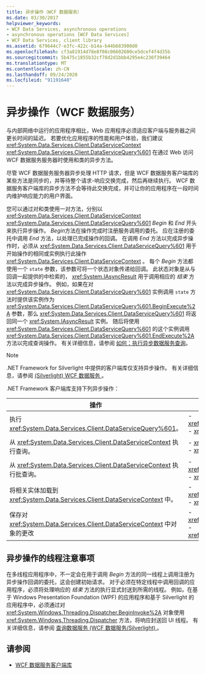```yaml
---
title: 异步操作（WCF 数据服务）
ms.date: 03/30/2017
helpviewer_keywords:
- WCF Data Services, asynchronous operations
- asynchronous operations [WCF Data Services]
- WCF Data Services, client library
ms.assetid: 679644c7-e3fc-422c-b14a-b44b683900d0
ms.openlocfilehash: cf3a81914d78e8f08c06602600ce5dcef4f4d35b
ms.sourcegitcommit: 5b475c1855b32cf78d2d1bbb4295e4c236f39464
ms.translationtype: MT
ms.contentlocale: zh-CN
ms.lasthandoff: 09/24/2020
ms.locfileid: "91191640"
---
```

# <a name="asynchronous-operations-wcf-data-services"></a>异步操作（WCF 数据服务）

与内部网络中运行的应用程序相比，Web 应用程序必须适应客户端与服务器之间更长时间的延迟。 若要优化应用程序的性能和用户体验，我们建议 <xref:System.Data.Services.Client.DataServiceContext> <xref:System.Data.Services.Client.DataServiceQuery%601> 在通过 Web 访问 WCF 数据服务服务器时使用和类的异步方法。  
  
 尽管 WCF 数据服务服务器异步处理 HTTP 请求，但是 WCF 数据服务客户端库的某些方法是同步的，并等待整个请求-响应交换完成，然后再继续执行。 WCF 数据服务客户端库的异步方法不会等待此交换完成，并可让你的应用程序在一段时间内维护响应能力的用户界面。  
  
 您可以通过对和类使用一对方法，分别以 <xref:System.Data.Services.Client.DataServiceContext> <xref:System.Data.Services.Client.DataServiceQuery%601> *Begin* 和 *End* 开头来执行异步操作。 *Begin*方法在操作完成时注册服务调用的委托。 应在注册的委托中调用 *End* 方法，以处理已完成操作的回调。 在调用 *End* 方法以完成异步操作时，必须从 <xref:System.Data.Services.Client.DataServiceQuery%601> 用于开始操作的相同或实例执行此操作 <xref:System.Data.Services.Client.DataServiceContext> 。 每个 *Begin* 方法都使用一个 `state` 参数，该参数可将一个状态对象传递给回调。 此状态对象是从与回调一起提供的中检索的， <xref:System.IAsyncResult> 用于调用相应的 *结束* 方法以完成异步操作。 例如，如果在对 <xref:System.Data.Services.Client.DataServiceQuery%601> 实例调用 `state` 方法时提供该实例作为 <xref:System.Data.Services.Client.DataServiceQuery%601.BeginExecute%2A> 参数，那么 <xref:System.Data.Services.Client.DataServiceQuery%601> 将返回同一个 <xref:System.IAsyncResult> 实例。 随后将使用 <xref:System.Data.Services.Client.DataServiceQuery%601> 的这个实例调用 <xref:System.Data.Services.Client.DataServiceQuery%601.EndExecute%2A> 方法以完成查询操作。 有关详细信息，请参阅 [如何：执行异步数据服务查询](how-to-execute-asynchronous-data-service-queries-wcf-data-services.md)。  
  
> [!NOTE]
> .NET Framework for Silverlight 中提供的客户端库仅支持异步操作。 有关详细信息，请参阅 [ (Silverlight) WCF 数据服务 ](/previous-versions/windows/silverlight/dotnet-windows-silverlight/cc838234(v=vs.95))。  
  
 .NET Framework 客户端库支持下列异步操作：  
  
|操作|方法|  
|---------------|-------------|  
|执行 <xref:System.Data.Services.Client.DataServiceQuery%601>。|-   <xref:System.Data.Services.Client.DataServiceQuery%601.BeginExecute%2A><br />-   <xref:System.Data.Services.Client.DataServiceQuery%601.EndExecute%2A>|  
|从 <xref:System.Data.Services.Client.DataServiceContext> 执行查询。|-   <xref:System.Data.Services.Client.DataServiceContext.BeginExecute%2A><br />-   <xref:System.Data.Services.Client.DataServiceContext.EndExecute%2A>|  
|从 <xref:System.Data.Services.Client.DataServiceContext> 执行批查询。|-   <xref:System.Data.Services.Client.DataServiceContext.BeginExecuteBatch%2A><br />-   <xref:System.Data.Services.Client.DataServiceContext.EndExecuteBatch%2A>|  
|将相关实体加载到 <xref:System.Data.Services.Client.DataServiceContext> 中。|-   <xref:System.Data.Services.Client.DataServiceContext.BeginLoadProperty%2A><br />-   <xref:System.Data.Services.Client.DataServiceContext.EndLoadProperty%2A>|  
|保存对 <xref:System.Data.Services.Client.DataServiceContext> 中对象的更改|-   <xref:System.Data.Services.Client.DataServiceContext.BeginSaveChanges%2A><br />-   <xref:System.Data.Services.Client.DataServiceContext.EndSaveChanges%2A>|  
  
## <a name="threading-considerations-for-asynchronous-operations"></a>异步操作的线程注意事项  

 在多线程应用程序中，不一定会在用于调用 *Begin* 方法的同一线程上调用注册为异步操作回调的委托，这会创建初始请求。 对于必须在特定线程中调用回调的应用程序，必须将处理响应的 *结束* 方法的执行显式封送到所需的线程。 例如，在基于 Windows Presentation Foundation (WPF) 的应用程序和基于 Silverlight 的应用程序中，必须通过对 <xref:System.Windows.Threading.Dispatcher.BeginInvoke%2A> 对象使用 <xref:System.Windows.Threading.Dispatcher> 方法，将响应封送回 UI 线程。 有关详细信息，请参阅 [查询数据服务 (WCF 数据服务/Silverlight) ](/previous-versions/windows/silverlight/dotnet-windows-silverlight/cc903932(v=vs.95))。  
  
## <a name="see-also"></a>请参阅

- [WCF 数据服务客户端库](wcf-data-services-client-library.md)

